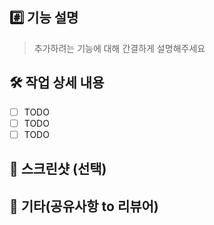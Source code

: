 ## #️⃣ 기능 설명
> 추가하려는 기능에 대해 간결하게 설명해주세요

## 🛠️ 작업 상세 내용
- [ ] TODO
- [ ] TODO
- [ ] TODO

## 📸 스크린샷 (선택)

## 💬 기타(공유사항 to 리뷰어)
